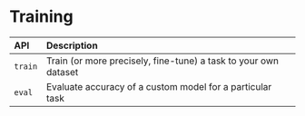 # Training


| API     | Description                                                     |
|:--------|:----------------------------------------------------------------|
| `train` | Train (or more precisely, fine-tune) a task to your own dataset |
| `eval`  | Evaluate accuracy of a custom model for a particular task       |


